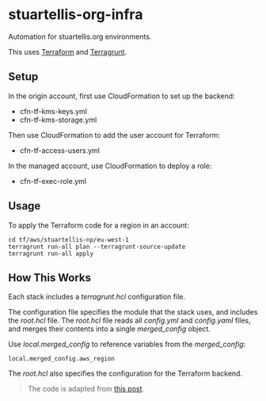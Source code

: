 # stuartellis-org-infra

Automation for stuartellis.org environments.

This uses [Terraform](https://www.terraform.io/) and [Terragrunt](https://terragrunt.gruntwork.io).

## Setup

In the origin account, first use CloudFormation to set up the backend:

- cfn-tf-kms-keys.yml
- cfn-tf-kms-storage.yml

Then use CloudFormation to add the user account for Terraform:

- cfn-tf-access-users.yml

In the managed account, use CloudFormation to deploy a role:

- cfn-tf-exec-role.yml

## Usage

To apply the Terraform code for a region in an account:

    cd tf/aws/stuartellis-np/eu-west-1
    terragrunt run-all plan --terragrunt-source-update
    terragrunt run-all apply 

## How This Works

Each stack includes a *terragrunt.hcl* configuration file.

The configuration file specifies the module that the stack uses, and includes the *root.hcl* file. The *root.hcl* file reads all *config.yml* and *config.yaml* files, and merges their contents into a single *merged_config* object.

Use *local.merged_config* to reference variables from the *merged_config*:

    local.merged_config.aws_region

The *root.hcl* also specifies the configuration for the Terraform backend.

> The code is adapted from [this post](https://thirstydeveloper.io/2021/01/17/part-1-organizing-terragrunt.html).
